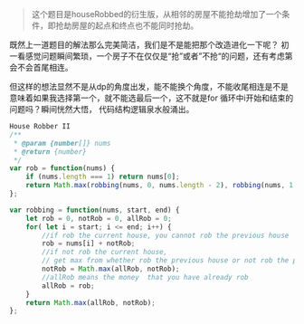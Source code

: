 >这个题目是houseRobbed的衍生版，从相邻的房屋不能抢劫增加了一个条件，即抢劫房屋的起点和终点也不能同时抢劫。

既然上一道题目的解法那么完美简洁，我们是不是能把那个改造进化一下呢？ 初一看感觉问题瞬间繁琐，一个房子不在仅仅是“抢”或者”不抢“的问题，还有考虑第会不会首尾相连。

但这样的想法显然不是从dp的角度出发，能不能换个角度，不能收尾相连是不是意味着如果我选择第一个，就不能选最后一个，这不就是for 循环中i开始和结束的问题吗？瞬间恍然大悟，
代码结构逻辑泉水般涌出。


```js
House Robber II
/**
 * @param {number[]} nums
 * @return {number}
 */
var rob = function(nums) {
    if (nums.length === 1) return nums[0];
    return Math.max(robbing(nums, 0, nums.length - 2), robbing(nums, 1, nums.length - 1));
};

var robbing = function(nums, start, end) {
    let rob = 0, notRob = 0, allRob = 0;
    for( let i = start; i <= end; i++) {
        //if rob the current house, you cannot rob the previous house
        rob = nums[i] + notRob;
        //if not rob the current house,
        // get max from whether rob the previous house or not rob the previous house
        notRob = Math.max(allRob, notRob);
        //allRob means the money  that you have already rob
        allRob = rob;
    }
    return Math.max(allRob, notRob);
};
```

